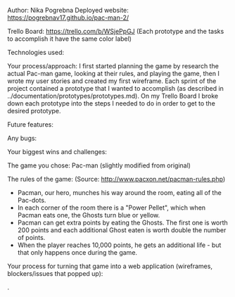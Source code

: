 Author: Nika Pogrebna
Deployed website: https://pogrebnav17.github.io/pac-man-2/

Trello Board: https://trello.com/b/WSjePpGJ
(Each prototype and the tasks to accomplish it have the same color label)


Technologies used:


Your process/approach:
I first started planning the game by research the actual Pac-man game, looking at their rules, and playing the game, then I wrote my user stories and created my first wireframe. Each sprint of the project contained a prototype that I wanted to accomplish (as described in ../documentation/prototypes/prototypes.md). On my Trello Board I broke down each prototype into the steps I needed to do in order to get to the desired prototype. 

Future features:


Any bugs:


Your biggest wins and challenges:


The game you chose: Pac-man (slightly modified from original)


The rules of the game:
(Source: http://www.pacxon.net/pacman-rules.php)
- Pacman, our hero, munches his way around the room, eating all of the Pac-dots.
- In each corner of the room there is a "Power Pellet", which when Pacman eats one, the Ghosts turn blue or yellow.
- Pacman can get extra points by eating the Ghosts. The first one is worth 200 points and each additional Ghost eaten is worth double the number of points.
- When the player reaches 10,000 points, he gets an additional life - but that only happens once during the game.

Your process for turning that game into a web application (wireframes, blockers/issues that popped up):





.
